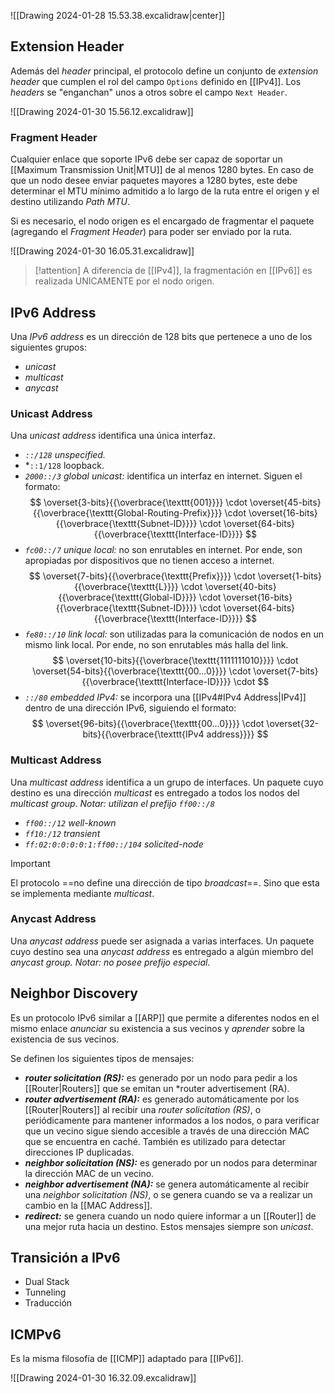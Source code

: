 ![[Drawing 2024-01-28 15.53.38.excalidraw|center]]

## Extension Header
Además del *header* principal, el protocolo define un conjunto de *extension header* que cumplen el rol del campo $\texttt{Options}$ definido en [[IPv4]]. Los *headers* se "enganchan" unos a otros sobre el campo $\texttt{Next Header}$.

![[Drawing 2024-01-30 15.56.12.excalidraw]]

### Fragment Header
Cualquier enlace que soporte IPv6 debe ser capaz de soportar un [[Maximum Transmission Unit|MTU]] de al menos 1280 bytes. En caso de que un nodo desee enviar paquetes mayores a 1280 bytes, este debe determinar el MTU mínimo admitido a lo largo de la ruta entre el origen y el destino utilizando *Path MTU*.

Si es necesario, el nodo origen es el encargado de fragmentar el paquete (agregando el *Fragment Header*) para poder ser enviado por la ruta.

![[Drawing 2024-01-30 16.05.31.excalidraw]]

>[!attention] 
>A diferencia de [[IPv4]], la fragmentación en [[IPv6]] es realizada UNICAMENTE por el nodo origen.

## IPv6 Address
Una *IPv6 address* es un dirección de 128 bits que pertenece a uno de los siguientes grupos:
- *unicast*
- *multicast*
- *anycast*

### Unicast Address
Una *unicast address* identifica una única interfaz.
- *`::/128` unspecified.*
- *`::1/128` loopback.
- *`2000::/3` global unicast:* identifica un interfaz en internet. Siguen el formato:
$$
\overset{3-bits}{{\overbrace{\texttt{001}}}} \cdot
\overset{45-bits}{{\overbrace{\texttt{Global-Routing-Prefix}}}} \cdot
\overset{16-bits}{{\overbrace{\texttt{Subnet-ID}}}} \cdot
\overset{64-bits}{{\overbrace{\texttt{Interface-ID}}}}
$$
- *`fc00::/7` unique local:* no son enrutables en internet. Por ende, son apropiadas por dispositivos que no tienen acceso a internet.
$$
\overset{7-bits}{{\overbrace{\texttt{Prefix}}}} \cdot
\overset{1-bits}{{\overbrace{\texttt{L}}}} \cdot
\overset{40-bits}{{\overbrace{\texttt{Global-ID}}}} \cdot
\overset{16-bits}{{\overbrace{\texttt{Subnet-ID}}}} \cdot
\overset{64-bits}{{\overbrace{\texttt{Interface-ID}}}}
$$
- *`fe80::/10` link local:* son utilizadas para la comunicación de nodos en un mismo link local. Por ende, no son enrutables más halla del link.
$$
\overset{10-bits}{{\overbrace{\texttt{1111111010}}}} \cdot
\overset{54-bits}{{\overbrace{\texttt{00...0}}}} \cdot
\overset{7-bits}{{\overbrace{\texttt{Interface-ID}}}} \cdot
$$
- *`::/80` embedded IPv4:* se incorpora una [[IPv4#IPv4 Address|IPv4]] dentro de una dirección IPv6, siguiendo el formato: $$
  \overset{96-bits}{{\overbrace{\texttt{00...0}}}} \cdot
  \overset{32-bits}{{\overbrace{\texttt{IPv4 address}}}}
$$
### Multicast Address
Una *multicast address* identifica a un grupo de interfaces. Un paquete cuyo destino es una dirección *multicast* es entregado a todos los nodos del *multicast group*. *Notar: utilizan el prefijo `ff00::/8`*
- *`ff00::/12` well-known*
- *`ff10:/12` transient*
- *`ff:02:0:0:0:0:1:ff00::/104` solicited-node*

>[!important] 
>El protocolo ==no define una dirección de tipo *broadcast*==. Sino que esta se implementa mediante *multicast*.

### Anycast Address
Una *anycast address* puede ser asignada a varias interfaces. Un paquete cuyo destino sea una *anycast address* es entregado a algún miembro del *anycast group.* *Notar: no posee prefijo especial.*

## Neighbor Discovery
Es un protocolo IPv6 similar a [[ARP]] que permite a diferentes nodos en el mismo enlace *anunciar* su existencia a sus vecinos y *aprender* sobre la existencia de sus vecinos.

Se definen los siguientes tipos de mensajes:
- __*router solicitation (RS):*__ es generado por un nodo para pedir a los [[Router|Routers]] que se emitan un *router advertisement (RA).
- __*router advertisement (RA):*__ es generado automáticamente por los [[Router|Routers]] al recibir una *router solicitation (RS)*, o periódicamente para mantener informados a los nodos, o para verificar que un vecino sigue siendo accesible a través de una dirección MAC que se encuentra en caché. También es utilizado para detectar direcciones IP duplicadas.
- __*neighbor solicitation (NS):*__ es generado por un nodos para determinar la dirección MAC de un vecino.
- __*neighbor advertisement (NA):*__ se genera automáticamente al recibir una *neighbor solicitation (NS)*, o se genera cuando se va a realizar un cambio en la [[MAC Address]].
- __*redirect:*__ se genera cuando un nodo quiere informar a un [[Router]] de una mejor ruta hacia un destino. Estos mensajes siempre son *unicast*.

## Transición a IPv6
- Dual Stack
- Tunneling
- Traducción

## ICMPv6
Es la misma filosofía de [[ICMP]] adaptado para [[IPv6]].

![[Drawing 2024-01-30 16.32.09.excalidraw]]
